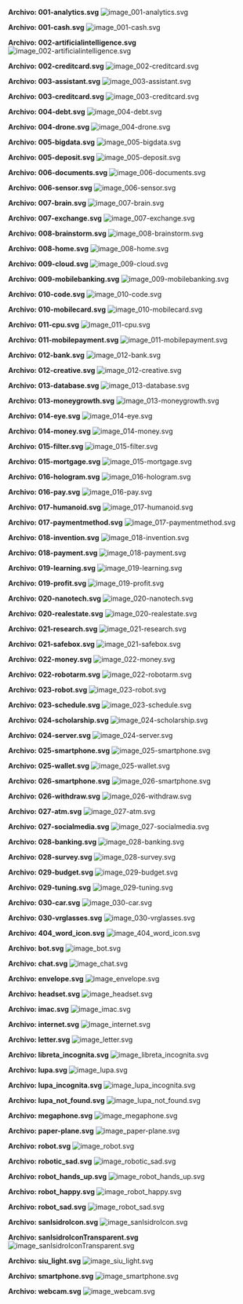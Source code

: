  **Archivo: 001-analytics.svg** 
 ![image_001-analytics.svg](svg/001-analytics.svg) 

 **Archivo: 001-cash.svg** 
 ![image_001-cash.svg](svg/001-cash.svg) 

 **Archivo: 002-artificialintelligence.svg** 
 ![image_002-artificialintelligence.svg](svg/002-artificialintelligence.svg) 

 **Archivo: 002-creditcard.svg** 
 ![image_002-creditcard.svg](svg/002-creditcard.svg) 

 **Archivo: 003-assistant.svg** 
 ![image_003-assistant.svg](svg/003-assistant.svg) 

 **Archivo: 003-creditcard.svg** 
 ![image_003-creditcard.svg](svg/003-creditcard.svg) 

 **Archivo: 004-debt.svg** 
 ![image_004-debt.svg](svg/004-debt.svg) 

 **Archivo: 004-drone.svg** 
 ![image_004-drone.svg](svg/004-drone.svg) 

 **Archivo: 005-bigdata.svg** 
 ![image_005-bigdata.svg](svg/005-bigdata.svg) 

 **Archivo: 005-deposit.svg** 
 ![image_005-deposit.svg](svg/005-deposit.svg) 

 **Archivo: 006-documents.svg** 
 ![image_006-documents.svg](svg/006-documents.svg) 

 **Archivo: 006-sensor.svg** 
 ![image_006-sensor.svg](svg/006-sensor.svg) 

 **Archivo: 007-brain.svg** 
 ![image_007-brain.svg](svg/007-brain.svg) 

 **Archivo: 007-exchange.svg** 
 ![image_007-exchange.svg](svg/007-exchange.svg) 

 **Archivo: 008-brainstorm.svg** 
 ![image_008-brainstorm.svg](svg/008-brainstorm.svg) 

 **Archivo: 008-home.svg** 
 ![image_008-home.svg](svg/008-home.svg) 

 **Archivo: 009-cloud.svg** 
 ![image_009-cloud.svg](svg/009-cloud.svg) 

 **Archivo: 009-mobilebanking.svg** 
 ![image_009-mobilebanking.svg](svg/009-mobilebanking.svg) 

 **Archivo: 010-code.svg** 
 ![image_010-code.svg](svg/010-code.svg) 

 **Archivo: 010-mobilecard.svg** 
 ![image_010-mobilecard.svg](svg/010-mobilecard.svg) 

 **Archivo: 011-cpu.svg** 
 ![image_011-cpu.svg](svg/011-cpu.svg) 

 **Archivo: 011-mobilepayment.svg** 
 ![image_011-mobilepayment.svg](svg/011-mobilepayment.svg) 

 **Archivo: 012-bank.svg** 
 ![image_012-bank.svg](svg/012-bank.svg) 

 **Archivo: 012-creative.svg** 
 ![image_012-creative.svg](svg/012-creative.svg) 

 **Archivo: 013-database.svg** 
 ![image_013-database.svg](svg/013-database.svg) 

 **Archivo: 013-moneygrowth.svg** 
 ![image_013-moneygrowth.svg](svg/013-moneygrowth.svg) 

 **Archivo: 014-eye.svg** 
 ![image_014-eye.svg](svg/014-eye.svg) 

 **Archivo: 014-money.svg** 
 ![image_014-money.svg](svg/014-money.svg) 

 **Archivo: 015-filter.svg** 
 ![image_015-filter.svg](svg/015-filter.svg) 

 **Archivo: 015-mortgage.svg** 
 ![image_015-mortgage.svg](svg/015-mortgage.svg) 

 **Archivo: 016-hologram.svg** 
 ![image_016-hologram.svg](svg/016-hologram.svg) 

 **Archivo: 016-pay.svg** 
 ![image_016-pay.svg](svg/016-pay.svg) 

 **Archivo: 017-humanoid.svg** 
 ![image_017-humanoid.svg](svg/017-humanoid.svg) 

 **Archivo: 017-paymentmethod.svg** 
 ![image_017-paymentmethod.svg](svg/017-paymentmethod.svg) 

 **Archivo: 018-invention.svg** 
 ![image_018-invention.svg](svg/018-invention.svg) 

 **Archivo: 018-payment.svg** 
 ![image_018-payment.svg](svg/018-payment.svg) 

 **Archivo: 019-learning.svg** 
 ![image_019-learning.svg](svg/019-learning.svg) 

 **Archivo: 019-profit.svg** 
 ![image_019-profit.svg](svg/019-profit.svg) 

 **Archivo: 020-nanotech.svg** 
 ![image_020-nanotech.svg](svg/020-nanotech.svg) 

 **Archivo: 020-realestate.svg** 
 ![image_020-realestate.svg](svg/020-realestate.svg) 

 **Archivo: 021-research.svg** 
 ![image_021-research.svg](svg/021-research.svg) 

 **Archivo: 021-safebox.svg** 
 ![image_021-safebox.svg](svg/021-safebox.svg) 

 **Archivo: 022-money.svg** 
 ![image_022-money.svg](svg/022-money.svg) 

 **Archivo: 022-robotarm.svg** 
 ![image_022-robotarm.svg](svg/022-robotarm.svg) 

 **Archivo: 023-robot.svg** 
 ![image_023-robot.svg](svg/023-robot.svg) 

 **Archivo: 023-schedule.svg** 
 ![image_023-schedule.svg](svg/023-schedule.svg) 

 **Archivo: 024-scholarship.svg** 
 ![image_024-scholarship.svg](svg/024-scholarship.svg) 

 **Archivo: 024-server.svg** 
 ![image_024-server.svg](svg/024-server.svg) 

 **Archivo: 025-smartphone.svg** 
 ![image_025-smartphone.svg](svg/025-smartphone.svg) 

 **Archivo: 025-wallet.svg** 
 ![image_025-wallet.svg](svg/025-wallet.svg) 

 **Archivo: 026-smartphone.svg** 
 ![image_026-smartphone.svg](svg/026-smartphone.svg) 

 **Archivo: 026-withdraw.svg** 
 ![image_026-withdraw.svg](svg/026-withdraw.svg) 

 **Archivo: 027-atm.svg** 
 ![image_027-atm.svg](svg/027-atm.svg) 

 **Archivo: 027-socialmedia.svg** 
 ![image_027-socialmedia.svg](svg/027-socialmedia.svg) 

 **Archivo: 028-banking.svg** 
 ![image_028-banking.svg](svg/028-banking.svg) 

 **Archivo: 028-survey.svg** 
 ![image_028-survey.svg](svg/028-survey.svg) 

 **Archivo: 029-budget.svg** 
 ![image_029-budget.svg](svg/029-budget.svg) 

 **Archivo: 029-tuning.svg** 
 ![image_029-tuning.svg](svg/029-tuning.svg) 

 **Archivo: 030-car.svg** 
 ![image_030-car.svg](svg/030-car.svg) 

 **Archivo: 030-vrglasses.svg** 
 ![image_030-vrglasses.svg](svg/030-vrglasses.svg) 

 **Archivo: 404_word_icon.svg** 
 ![image_404_word_icon.svg](svg/404_word_icon.svg) 

 **Archivo: bot.svg** 
 ![image_bot.svg](svg/bot.svg) 

 **Archivo: chat.svg** 
 ![image_chat.svg](svg/chat.svg) 

 **Archivo: envelope.svg** 
 ![image_envelope.svg](svg/envelope.svg) 

 **Archivo: headset.svg** 
 ![image_headset.svg](svg/headset.svg) 

 **Archivo: imac.svg** 
 ![image_imac.svg](svg/imac.svg) 

 **Archivo: internet.svg** 
 ![image_internet.svg](svg/internet.svg) 

 **Archivo: letter.svg** 
 ![image_letter.svg](svg/letter.svg) 

 **Archivo: libreta_incognita.svg** 
 ![image_libreta_incognita.svg](svg/libreta_incognita.svg) 

 **Archivo: lupa.svg** 
 ![image_lupa.svg](svg/lupa.svg) 

 **Archivo: lupa_incognita.svg** 
 ![image_lupa_incognita.svg](svg/lupa_incognita.svg) 

 **Archivo: lupa_not_found.svg** 
 ![image_lupa_not_found.svg](svg/lupa_not_found.svg) 

 **Archivo: megaphone.svg** 
 ![image_megaphone.svg](svg/megaphone.svg) 

 **Archivo: paper-plane.svg** 
 ![image_paper-plane.svg](svg/paper-plane.svg) 

 **Archivo: robot.svg** 
 ![image_robot.svg](svg/robot.svg) 

 **Archivo: robotic_sad.svg** 
 ![image_robotic_sad.svg](svg/robotic_sad.svg) 

 **Archivo: robot_hands_up.svg** 
 ![image_robot_hands_up.svg](svg/robot_hands_up.svg) 

 **Archivo: robot_happy.svg** 
 ![image_robot_happy.svg](svg/robot_happy.svg) 

 **Archivo: robot_sad.svg** 
 ![image_robot_sad.svg](svg/robot_sad.svg) 

 **Archivo: sanIsidroIcon.svg** 
 ![image_sanIsidroIcon.svg](svg/sanIsidroIcon.svg) 

 **Archivo: sanIsidroIconTransparent.svg** 
 ![image_sanIsidroIconTransparent.svg](svg/sanIsidroIconTransparent.svg) 

 **Archivo: siu_light.svg** 
 ![image_siu_light.svg](svg/siu_light.svg) 

 **Archivo: smartphone.svg** 
 ![image_smartphone.svg](svg/smartphone.svg) 

 **Archivo: webcam.svg** 
 ![image_webcam.svg](svg/webcam.svg) 


